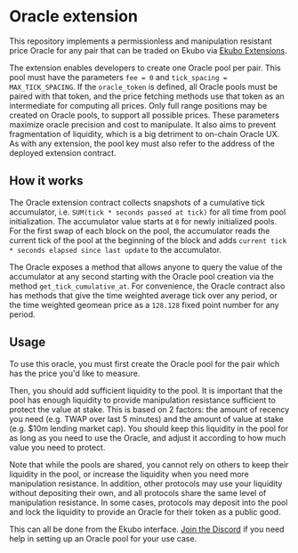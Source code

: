 # Oracle extension

This repository implements a permissionless and manipulation resistant price Oracle for any pair that can be traded on Ekubo via [Ekubo Extensions](https://docs.ekubo.org/integration-guides/extensions).

The extension enables developers to create one Oracle pool per pair. This pool must have the parameters `fee = 0` and `tick_spacing = MAX_TICK_SPACING`. If the `oracle_token` is defined, all Oracle pools must be paired with that token, and the price fetching methods use that token as an intermediate for computing all prices. Only full range positions may be created on Oracle pools, to support all possible prices. These parameters maximize oracle precision and cost to manipulate. It also aims to prevent fragmentation of liquidity, which is a big detriment to on-chain Oracle UX. As with any extension, the pool key must also refer to the address of the deployed extension contract.

## How it works

The Oracle extension contract collects snapshots of a cumulative tick accumulator, i.e. `SUM(tick * seconds passed at tick)` for all time from pool initialization. The accumulator value starts at `0` for newly initialized pools. For the first swap of each block on the pool, the accumulator reads the current tick of the pool at the beginning of the block and adds `current tick * seconds elapsed since last update` to the accumulator.

The Oracle exposes a method that allows anyone to query the value of the accumulator at any second starting with the Oracle pool creation via the method `get_tick_cumulative_at`. For convenience, the Oracle contract also has methods that give the time weighted average tick over any period, or the time weighted geomean price as a `128.128` fixed point number for any period.

## Usage

To use this oracle, you must first create the Oracle pool for the pair which has the price you'd like to measure.

Then, you should add sufficient liquidity to the pool. It is important that the pool has enough liquidity to provide manipulation resistance sufficient to protect the value at stake. This is based on 2 factors: the amount of recency you need (e.g. TWAP over last 5 minutes) and the amount of value at stake (e.g. $10m lending market cap). You should keep this liquidity in the pool for as long as you need to use the Oracle, and adjust it according to how much value you need to protect.

Note that while the pools are shared, you cannot rely on others to keep their liquidity in the pool, or increase the liquidity when you need more manipulation resistance. In addition, other protocols may use your liquidity without depositing their own, and all protocols share the same level of manipulation resistance. In some cases, protocols may deposit into the pool and lock the liquidity to provide an Oracle for their token as a public good.

This can all be done from the Ekubo interface. [Join the Discord](https://discord.ekubo.org) if you need help in setting up an Oracle pool for your use case.
